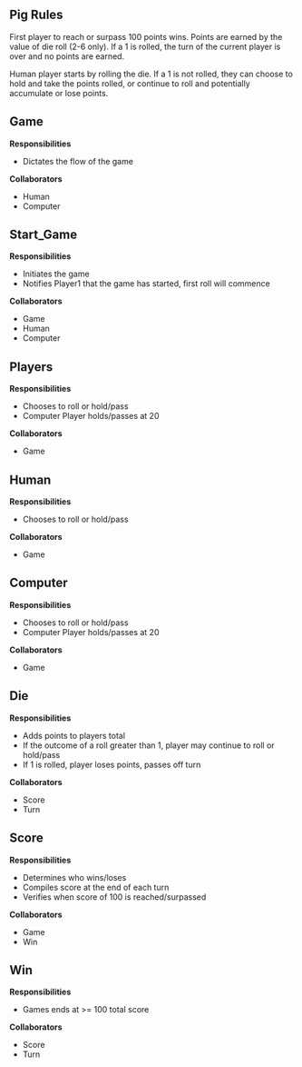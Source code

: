 ## Pig Rules
First player to reach or surpass 100 points wins. Points are earned by the value of die roll (2-6 only). If a 1 is rolled, the turn of the current player is over and no points are earned.

Human player starts by rolling the die. If a 1 is not rolled, they can choose to hold and take the points rolled, or continue to roll and potentially accumulate or lose points.


## Game
**Responsibilities**
- Dictates the flow of the game

**Collaborators**
- Human
- Computer


## Start_Game
**Responsibilities**
- Initiates the game
- Notifies Player1 that the game has started, first roll will commence

**Collaborators**
- Game
- Human
- Computer


## Players
**Responsibilities**
- Chooses to roll or hold/pass
- Computer Player holds/passes at 20

**Collaborators**
- Game


## Human
**Responsibilities**
- Chooses to roll or hold/pass

**Collaborators**
- Game


## Computer
**Responsibilities**
- Chooses to roll or hold/pass
- Computer Player holds/passes at 20

**Collaborators**
- Game


## Die
**Responsibilities**
- Adds points to players total
- If the outcome of a roll greater than 1, player may continue to roll or hold/pass
- If 1 is rolled, player loses points, passes off turn

**Collaborators**
- Score
- Turn


## Score
**Responsibilities**
- Determines who wins/loses
- Compiles score at the end of each turn
- Verifies when score of 100 is reached/surpassed

**Collaborators**
- Game
- Win


## Win
**Responsibilities**
- Games ends at >= 100 total score

**Collaborators**
- Score
- Turn